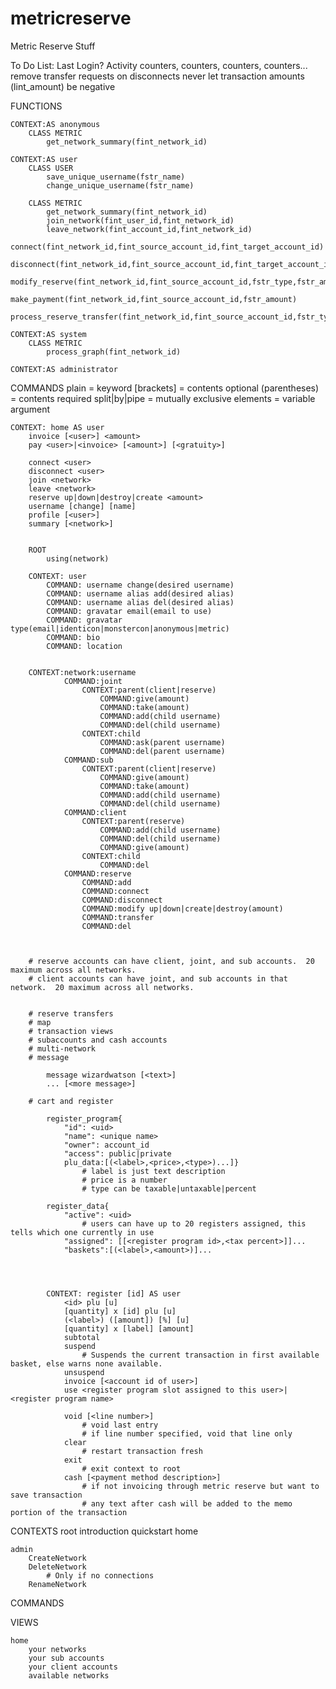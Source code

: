 # metricreserve
Metric Reserve Stuff




To Do List:
	Last Login?  Activity counters, counters, counters, counters...
	remove transfer requests on disconnects
	never let transaction amounts (lint_amount) be negative


FUNCTIONS

	CONTEXT:AS anonymous
		CLASS METRIC
			get_network_summary(fint_network_id)
			
	CONTEXT:AS user
		CLASS USER
			save_unique_username(fstr_name)
			change_unique_username(fstr_name)
			
		CLASS METRIC
			get_network_summary(fint_network_id)
			join_network(fint_user_id,fint_network_id)
			leave_network(fint_account_id,fint_network_id)
			connect(fint_network_id,fint_source_account_id,fint_target_account_id)
			disconnect(fint_network_id,fint_source_account_id,fint_target_account_id)
			modify_reserve(fint_network_id,fint_source_account_id,fstr_type,fstr_amount)
			make_payment(fint_network_id,fint_source_account_id,fstr_amount)
			process_reserve_transfer(fint_network_id,fint_source_account_id,fstr_type,fstr_amount,fstr_type)
			
	CONTEXT:AS system
		CLASS METRIC
			process_graph(fint_network_id)
			
	CONTEXT:AS administrator
	



COMMANDS
		plain = keyword
		[brackets] = contents optional
		(parentheses) = contents required
		split|by|pipe = mutually exclusive elements
		<anglebrackets> = variable argument

	CONTEXT: home AS user
		invoice [<user>] <amount>
		pay <user>|<invoice> [<amount>] [<gratuity>]
		
		connect <user>
		disconnect <user>
		join <network>
		leave <network>
		reserve up|down|destroy|create <amount>
		username [change] [name]
		profile [<user>]
		summary [<network>]
		
		
		ROOT
			using(network)
		
		CONTEXT: user
			COMMAND: username change(desired username)
			COMMAND: username alias add(desired alias)
			COMMAND: username alias del(desired alias)
			COMMAND: gravatar email(email to use)
			COMMAND: gravatar type(email|identicon|monstercon|anonymous|metric)
			COMMAND: bio
			COMMAND: location
			

		CONTEXT:network:username
				COMMAND:joint
					CONTEXT:parent(client|reserve)
						COMMAND:give(amount)
						COMMAND:take(amount)
						COMMAND:add(child username)
						COMMAND:del(child username)
					CONTEXT:child
						COMMAND:ask(parent username)
						COMMAND:del(parent username)
				COMMAND:sub
					CONTEXT:parent(client|reserve)
						COMMAND:give(amount)
						COMMAND:take(amount)
						COMMAND:add(child username)
						COMMAND:del(child username)
				COMMAND:client
					CONTEXT:parent(reserve)
						COMMAND:add(child username)
						COMMAND:del(child username)
						COMMAND:give(amount)
					CONTEXT:child
						COMMAND:del
				COMMAND:reserve
					COMMAND:add
					COMMAND:connect
					COMMAND:disconnect
					COMMAND:modify up|down|create|destroy(amount)
					COMMAND:transfer
					COMMAND:del
		
		
		
		# reserve accounts can have client, joint, and sub accounts.  20 maximum across all networks.
		# client accounts can have joint, and sub accounts in that network.  20 maximum across all networks.
		
		
		# reserve transfers
		# map
		# transaction views
		# subaccounts and cash accounts
		# multi-network
		# message
		
			message wizardwatson [<text>]
			... [<more message>]
		
		# cart and register
		
			register_program{
				"id": <uid>
				"name": <unique name>
				"owner": account_id
				"access": public|private
				plu_data:[(<label>,<price>,<type>)...]}
					# label is just text description
					# price is a number
					# type can be taxable|untaxable|percent

			register_data{
				"active": <uid>
					# users can have up to 20 registers assigned, this tells which one currently in use
				"assigned": [[<register program id>,<tax percent>]]...
				"baskets":[(<label>,<amount>)]...




			CONTEXT: register [id] AS user	
				<id> plu [u]
				[quantity] x [id] plu [u]
				(<label>) ([amount]) [%] [u]
				[quantity] x [label] [amount]
				subtotal
				suspend
					# Suspends the current transaction in first available basket, else warns none available.
				unsuspend
				invoice [<account id of user>]
				use <register program slot assigned to this user>|<register program name>

				void [<line number>]
					# void last entry
					# if line number specified, void that line only			
				clear
					# restart transaction fresh
				exit
					# exit context to root
				cash [<payment method description>]
					# if not invoicing through metric reserve but want to save transaction
					# any text after cash will be added to the memo portion of the transaction
		
		
		



CONTEXTS
	root
		introduction
		quickstart
	home
		
	admin
		CreateNetwork
		DeleteNetwork
			# Only if no connections
		RenameNetwork


COMMANDS
	
	
	
	
VIEWS

	home
		your networks
		your sub accounts
		your client accounts
		available networks
		
